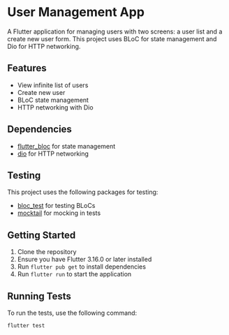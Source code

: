 # User Management App

A Flutter application for managing users with two screens: a user list and a create new user form. This project uses BLoC for state management and Dio for HTTP networking.

## Features

- View infinite list of users
- Create new user
- BLoC state management
- HTTP networking with Dio

## Dependencies

- [flutter_bloc](https://pub.dev/packages/flutter_bloc) for state management
- [dio](https://pub.dev/packages/dio) for HTTP networking

## Testing

This project uses the following packages for testing:

- [bloc_test](https://pub.dev/packages/bloc_test) for testing BLoCs
- [mocktail](https://pub.dev/packages/mocktail) for mocking in tests

## Getting Started

1. Clone the repository
2. Ensure you have Flutter 3.16.0 or later installed
3. Run `flutter pub get` to install dependencies
4. Run `flutter run` to start the application

## Running Tests

To run the tests, use the following command:

```bash 
flutter test
```
